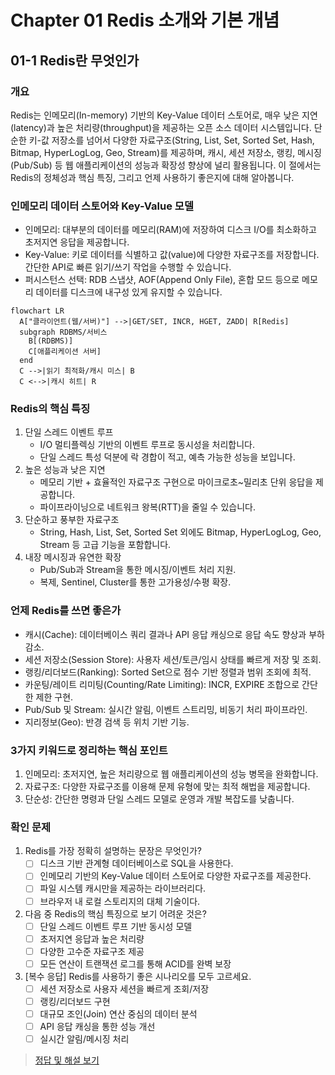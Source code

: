# Chapter 01 Redis 소개와 기본 개념

## 01-1 Redis란 무엇인가

### 개요
Redis는 인메모리(In-memory) 기반의 Key-Value 데이터 스토어로, 매우 낮은 지연(latency)과 높은 처리량(throughput)을 제공하는 오픈 소스 데이터 시스템입니다. 단순한 키-값 저장소를 넘어서 다양한 자료구조(String, List, Set, Sorted Set, Hash, Bitmap, HyperLogLog, Geo, Stream)를 제공하며, 캐시, 세션 저장소, 랭킹, 메시징(Pub/Sub) 등 웹 애플리케이션의 성능과 확장성 향상에 널리 활용됩니다. 이 절에서는 Redis의 정체성과 핵심 특징, 그리고 언제 사용하기 좋은지에 대해 알아봅니다.

### 인메모리 데이터 스토어와 Key-Value 모델
- 인메모리: 대부분의 데이터를 메모리(RAM)에 저장하여 디스크 I/O를 최소화하고 초저지연 응답을 제공합니다.
- Key-Value: 키로 데이터를 식별하고 값(value)에 다양한 자료구조를 저장합니다. 간단한 API로 빠른 읽기/쓰기 작업을 수행할 수 있습니다.
- 퍼시스턴스 선택: RDB 스냅샷, AOF(Append Only File), 혼합 모드 등으로 메모리 데이터를 디스크에 내구성 있게 유지할 수 있습니다.

```mermaid
flowchart LR
  A["클라이언트(웹/서버)"] -->|GET/SET, INCR, HGET, ZADD| R[Redis]
  subgraph RDBMS/서비스
    B[(RDBMS)]
    C[애플리케이션 서버]
  end
  C -->|읽기 최적화/캐시 미스| B
  C <-->|캐시 히트| R
```

### Redis의 핵심 특징
1. 단일 스레드 이벤트 루프
   - I/O 멀티플렉싱 기반의 이벤트 루프로 동시성을 처리합니다.
   - 단일 스레드 특성 덕분에 락 경합이 적고, 예측 가능한 성능을 보입니다.
2. 높은 성능과 낮은 지연
   - 메모리 기반 + 효율적인 자료구조 구현으로 마이크로초~밀리초 단위 응답을 제공합니다.
   - 파이프라이닝으로 네트워크 왕복(RTT)을 줄일 수 있습니다.
3. 단순하고 풍부한 자료구조
   - String, Hash, List, Set, Sorted Set 외에도 Bitmap, HyperLogLog, Geo, Stream 등 고급 기능을 포함합니다.
4. 내장 메시징과 유연한 확장
   - Pub/Sub과 Stream을 통한 메시징/이벤트 처리 지원.
   - 복제, Sentinel, Cluster를 통한 고가용성/수평 확장.

### 언제 Redis를 쓰면 좋은가
- 캐시(Cache): 데이터베이스 쿼리 결과나 API 응답 캐싱으로 응답 속도 향상과 부하 감소.
- 세션 저장소(Session Store): 사용자 세션/토큰/임시 상태를 빠르게 저장 및 조회.
- 랭킹/리더보드(Ranking): Sorted Set으로 점수 기반 정렬과 범위 조회에 최적.
- 카운팅/레이트 리미팅(Counting/Rate Limiting): INCR, EXPIRE 조합으로 간단한 제한 구현.
- Pub/Sub 및 Stream: 실시간 알림, 이벤트 스트리밍, 비동기 처리 파이프라인.
- 지리정보(Geo): 반경 검색 등 위치 기반 기능.

### 3가지 키워드로 정리하는 핵심 포인트
1. 인메모리: 초저지연, 높은 처리량으로 웹 애플리케이션의 성능 병목을 완화합니다.
2. 자료구조: 다양한 자료구조를 이용해 문제 유형에 맞는 최적 해법을 제공합니다.
3. 단순성: 간단한 명령과 단일 스레드 모델로 운영과 개발 복잡도를 낮춥니다.

### 확인 문제
1. Redis를 가장 정확히 설명하는 문장은 무엇인가?
    - [ ] 디스크 기반 관계형 데이터베이스로 SQL을 사용한다.
    - [ ] 인메모리 기반의 Key-Value 데이터 스토어로 다양한 자료구조를 제공한다.
    - [ ] 파일 시스템 캐시만을 제공하는 라이브러리다.
    - [ ] 브라우저 내 로컬 스토리지의 대체 기술이다.

2. 다음 중 Redis의 핵심 특징으로 보기 어려운 것은?
    - [ ] 단일 스레드 이벤트 루프 기반 동시성 모델
    - [ ] 초저지연 응답과 높은 처리량
    - [ ] 다양한 고수준 자료구조 제공
    - [ ] 모든 연산이 트랜잭션 로그를 통해 ACID를 완벽 보장

3. [복수 응답] Redis를 사용하기 좋은 시나리오를 모두 고르세요.
    - [ ] 세션 저장소로 사용자 세션을 빠르게 조회/저장
    - [ ] 랭킹/리더보드 구현
    - [ ] 대규모 조인(Join) 연산 중심의 데이터 분석
    - [ ] API 응답 캐싱을 통한 성능 개선
    - [ ] 실시간 알림/메시징 처리

> [정답 및 해설 보기](../answers_and_explanations.md#01-1-redis란-무엇인가)
